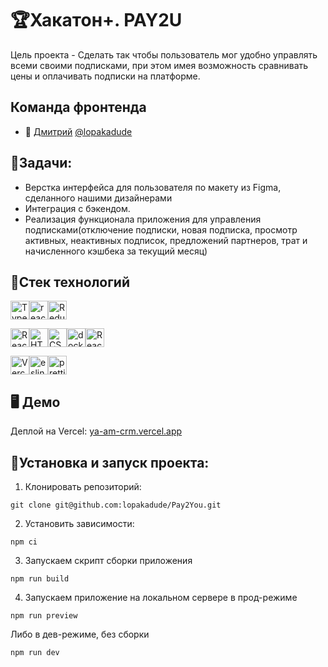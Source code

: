 # 🏆Хакатон+. PAY2U

Цель проекта - Сделать так чтобы пользователь мог удобно управлять всеми своими подписками, при этом имея возможность сравнивать цены и оплачивать подписки  на платформе. 

## Команда фронтенда

- 👾 [Дмитрий](https://github.com/lopakadude) <a href="https://t.me/lopakadude" target="_blank">@lopakadude</a>

## 💼Задачи:

- Верстка интерфейса для пользователя по макету из Figma, сделанного нашими дизайнерами
- Интеграция с бэкендом.
- Реализация функционала приложения для управления подписками(отключение подписки, новая подписка, просмотр активных, неактивных подписок, предложений партнеров, трат и начисленного кэшбека за текущий месяц)

## 🦾Стек технологий

<img src="https://img.shields.io/badge/TypeScript-007ACC?style=for-the-badge&logo=typescript&logoColor=white" alt="TypeScript" height="30"/><img src="https://img.shields.io/badge/react-%2320232a.svg?style=for-the-badge&logo=react&logoColor=%2361DAFB" alt="react" height="30"/><img src="https://img.shields.io/badge/Redux-593D88?style=for-the-badge&logo=redux&logoColor=white" alt="Redux" height="30"/>

<img src="https://img.shields.io/badge/React_Router-CA4245?style=for-the-badge&logo=react-router&logoColor=white" alt="React_Router" height="30"/><img src="https://img.shields.io/badge/HTML5-E34F26?style=for-the-badge&logo=html5&logoColor=white" alt="HTML5" height="30"/><img src="https://img.shields.io/badge/CSS3-1572B6?style=for-the-badge&logo=css3&logoColor=white" alt="CSS3" height="30"/><img src="https://img.shields.io/badge/docker-%230db7ed.svg?style=for-the-badge&logo=docker&logoColor=white" alt="docker" height="30"/><img src="https://img.shields.io/badge/React%20Hook%20Form-%23EC5990.svg?style=for-the-badge&logo=reacthookform&logoColor=white" alt="React_Router" height="30"/>

<img src="https://img.shields.io/badge/Vercel-000000?style=for-the-badge&logo=vercel&logoColor=white" alt="Vercel" height="30"/><img src="https://img.shields.io/badge/eslint-3A33D1?style=for-the-badge&logo=eslint&logoColor=white" alt="eslint" height="30"/><img src="https://img.shields.io/badge/prettier-1A2C34?style=for-the-badge&logo=prettier&logoColor=F7BA3E" alt="prettier" height="30"/>

## 🖥 Демо

Деплой на Vercel: [ya-am-crm.vercel.app](https://pay2-you-ra2w.vercel.app/ )

## 🚀Установка и запуск проекта:

1. Клонировать репозиторий:

```gitbash
git clone git@github.com:lopakadude/Pay2You.git
```

2. Установить зависимости:

```gitbash
npm ci
```

3. Запускаем скрипт сборки приложения

```gitbash
npm run build
```

4. Запускаем приложение на локальном сервере в прод-режиме

```gitbash
npm run preview
```

Либо в дев-режиме, без сборки

```gitbash
npm run dev
```
